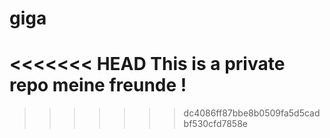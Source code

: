 # giga
<<<<<<< HEAD
This is a private repo meine freunde ! 
=======
>>>>>>> dc4086ff87bbe8b0509fa5d5cadbf530cfd7858e
